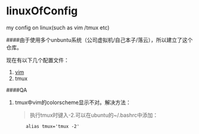 linuxOfConfig
=============

my config on linux(such as vim /tmux etc)

####由于使用多个unbuntu系统（公司虚拟机/自己本子/落云），所以建立了这个仓库。

现在有以下几个配置文件：

1. [vim](https://github.com/hominlinx/vim)
2.  tmux

####QA

1. tmux中vim的colorscheme显示不对。解决方法：
	> 执行tmux时键入-2.可以在ubuntu的~/.bashrc中添加：
	```
		alias tmux='tmux -2'
	```

		
